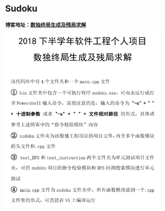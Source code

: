 # Sudoku

### 博客地址：[数独终局生成及残局求解](https://blog.csdn.net/qq_40036347/article/details/85180825)

<div align=center><img src="https://github.com/ZJT1024/Sudoku/blob/master/readme.png"/></div>
